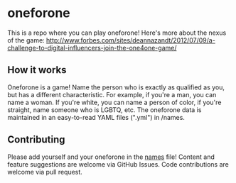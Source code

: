 oneforone
=========

This is a repo where you can play oneforone! Here's more about the nexus of the game: http://www.forbes.com/sites/deannazandt/2012/07/09/a-challenge-to-digital-influencers-join-the-one4one-game/


How it works
---
Oneforone is a game! Name the person who is exactly as qualified as you, but has a different characteristic. For example, if you're a man, you can name a woman. If you're white, you can name a person of color, if you're straight, name someone who is LGBTQ, etc. The oneforone data is maintained in an easy-to-read YAML files (".yml") in /names.


Contributing
---
Please add yourself and your oneforone in the [names](https://github.com/techladymafia/oneforone/blob/master/names.yml) file! Content and feature suggestions are welcome via GitHub Issues. Code contributions are welcome via pull request.
